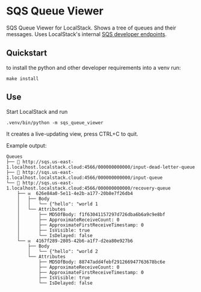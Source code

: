 SQS Queue Viewer
===============================

SQS Queue Viewer for LocalStack.
Shows a tree of queues and their messages.
Uses LocalStack's internal [SQS developer endpoints](https://docs.localstack.cloud/user-guide/aws/sqs/#developer-endpoints).


## Quickstart

to install the python and other developer requirements into a venv run:

    make install

## Use

Start LocalStack and run

    .venv/bin/python -m sqs_queue_viewer

It creates a live-updating view, press CTRL+C to quit.

Example output:

```console
Queues
├── 📂 http://sqs.us-east-1.localhost.localstack.cloud:4566/000000000000/input-dead-letter-queue
├── 📂 http://sqs.us-east-1.localhost.localstack.cloud:4566/000000000000/input-queue
└── 📂 http://sqs.us-east-1.localhost.localstack.cloud:4566/000000000000/recovery-queue
    ├── ✉️  626e84a0-5e11-4e2b-a177-20b8e7f26db4
    │   ├── Body
    │   │   └── {"hello": "world 1
    │   └── Attributes
    │       ├── MD5OfBody: f1f63041157297d726dba6b6a9c9e8bf
    │       ├── ApproximateReceiveCount: 0
    │       ├── ApproximateFirstReceiveTimestamp: 0
    │       ├── IsVisible: true
    │       └── IsDelayed: false
    └── ✉️  4167f289-2805-42b6-a1f7-d2ea80e927b6
        ├── Body
        │   └── {"hello": "world 2
        └── Attributes
            ├── MD5OfBody: 88747add4febf291266947763678bc6e
            ├── ApproximateReceiveCount: 0
            ├── ApproximateFirstReceiveTimestamp: 0
            ├── IsVisible: true
            └── IsDelayed: false
```
